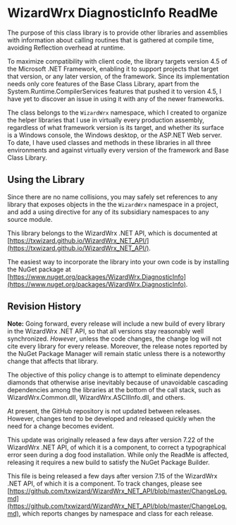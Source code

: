 # WizardWrx DiagnosticInfo ReadMe

The purpose of this class library is to provide other libraries and assemblies
with information about calling routines that is gathered at compile time,
avoiding Reflection overhead at runtime.

To maximize compatibility with client code, the library targets version 4.5 of
the Microsoft .NET Framework, enabling it to support projects that target that
version, or any later version, of the framework. Since its implementation needs
only core features of the Base Class Library, apart from the
System.Runtime.CompilerServices features that pushed it to version 4.5, I have
yet to discover an issue in using it with any of the newer frameworks.

The class belongs to the `WizardWrx` namespace, which I created to organize the
helper libraries that I use in virtually every production assembly, regardless
of what framework version is its target, and whether its surface is a Windows
console, the Windows desktop, or the ASP.NET Web server. To date, I have used
classes and methods in these libraries in all three environments and against
virtually every version of the framework and Base Class Library.

## Using the Library

Since there are no name collisions, you may safely set references to any library
that exposes objects in the the `WizardWrx` namespace in a project, and add a
using directive for any of its subsidiary namespaces to any source module.

This library belongs to the WizardWrx .NET API, which is documented at
[https://txwizard.github.io/WizardWrx_NET_API/](https://txwizard.github.io/WizardWrx_NET_API/).

The easiest way to incorporate the library into your own code is by installing the NuGet package at
[https://www.nuget.org/packages/WizardWrx.DiagnosticInfo](https://www.nuget.org/packages/WizardWrx.DiagnosticInfo).

## Revision History

**Note:** Going forward, every release will include a new build of every library in the WizardWrx
.NET API, so that all versions stay reasonably well synchronized. _However_, unless the code changes,
the change log will not cite every library for every release. Moreover, the release notes reported by
the NuGet Package Manager will remain static unless there is a noteworthy change that affects that
library.

The objective of this policy change is to attempt to eliminate dependency diamonds that otherwise
arise inevitably because of unavoidable cascading dependencies among the libraries at the bottom of
the call stack, such as WizardWrx.Common.dll, WizardWrx.ASCIIInfo.dll, and others.

At present, the GitHub repository is not updated between releases. However, changes tend to be developed
and released quickly when the need for a change becomes evident.

This update was originally released a few days after version 7.22 of the WizardWrx .NET
API, of which it is a component, to correct a typographical error seen during a
dog food installation. While only the ReadMe is affected, releasing it requires
a new build to satisfy the NuGet Package Builder.

This file is being released a few days after version 7.15 of the WizardWrx .NET API, of which it is a component. To track changes, please see
[https://github.com/txwizard/WizardWrx_NET_API/blob/master/ChangeLog.md](https://github.com/txwizard/WizardWrx_NET_API/blob/master/ChangeLog.md),
which reports changes by namespace and class for each release.